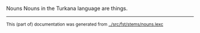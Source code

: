 Nouns
Nouns in the Turkana language are things.


* * *
<small>This (part of) documentation was generated from [../src/fst/stems/nouns.lexc](http://github.com/giellalt/lang-tuv/blob/main/../src/fst/stems/nouns.lexc)</small>